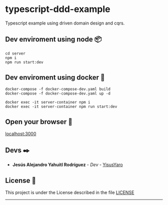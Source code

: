 # typescript-ddd-example

Typescript example using driven domain design and cqrs.

## Dev enviroment using node 📦

```
cd server
npm i
npm run start:dev
```

## Dev enviroment using docker 🐋

```
docker-compose -f docker-compose-dev.yaml build
docker-compose -f docker-compose-dev.yaml up -d

docker exec -it server-container npm i
docker exec -it server-container npm run start:dev
```

## Open your browser 🚀

[localhost:3000](http://localhost:3000)

## Devs ✒️

* **Jesús Alejandro Yahuitl Rodríguez** - *Dev* - [YisusYaro](https://github.com/YisusYaro/)


## License 📄

This project is under the License described in the file [LICENSE](LICENSE)

---